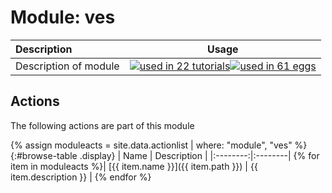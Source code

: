 # Module: ves

| Description    | Usage |
|:--------|:--------:|
| Description of module | [![used in 22 tutorials](https://img.shields.io/badge/tutorials-22-green.svg)](https://www.plumed-tutorials.org/browse.html?search=ves)[![used in 61 eggs](https://img.shields.io/badge/nest-61-green.svg)](https://www.plumed-nest.org/browse.html?search=ves)|

## Actions 

The following actions are part of this module

{% assign moduleacts = site.data.actionlist | where: "module", "ves" %}
{:#browse-table .display}
| Name | Description |
|:--------:|:--------|
{% for item in moduleacts %}| [{{ item.name }}]({{ item.path }}) | {{ item.description }} |
{% endfor %}
<script>
$(document).ready(function() {
var table = $('#browse-table').DataTable({
  "dom": '<"search"f><"top"il>rt<"bottom"Bp><"clear">',
  language: { search: '', searchPlaceholder: "Search project..." },
  buttons: [
        'copy', 'excel', 'pdf'
  ],
  "order": [[ 0, "desc" ]]
  });
$('#browse-table-searchbar').keyup(function () {
  table.search( this.value ).draw();
  });
  hu = window.location.search.substring(1);
  searchfor = hu.split("=");
  if( searchfor[0]=="search" ) {
      table.search( searchfor[1] ).draw();
  }
});
</script>
